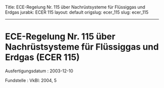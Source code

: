 Title: ECE-Regelung Nr. 115 über Nachrüstsysteme für Flüssiggas und Erdgas
jurabk: ECER 115
layout: default
origslug: ecer_115
slug: ecer_115

---

# ECE-Regelung Nr. 115 über Nachrüstsysteme für Flüssiggas und Erdgas (ECER 115)

Ausfertigungsdatum
:   2003-12-10

Fundstelle
:   VkBl: 2004, 5

